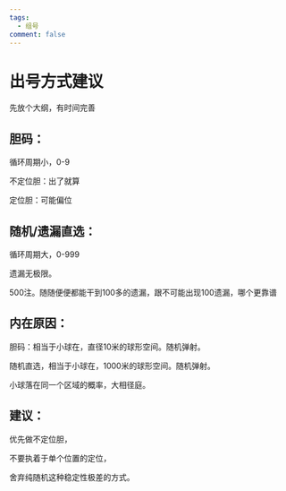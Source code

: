 ```yaml
---
tags:
  - 组号
comment: false
---
```

# 出号方式建议

先放个大纲，有时间完善

## 胆码：

循环周期小，0-9

不定位胆：出了就算

定位胆：可能偏位

## 随机/遗漏直选：

循环周期大，0-999

遗漏无极限。

500注。随随便便都能干到100多的遗漏，跟不可能出现100遗漏，哪个更靠谱

## 内在原因：

胆码：相当于小球在，直径10米的球形空间。随机弹射。

随机直选，相当于小球在，1000米的球形空间。随机弹射。

小球落在同一个区域的概率，大相径庭。

## 建议：

优先做不定位胆，

不要执着于单个位置的定位，

舍弃纯随机这种稳定性极差的方式。


